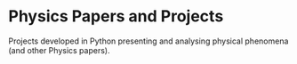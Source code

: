 # Physics Papers and Projects
Projects developed in Python presenting and analysing physical phenomena (and other Physics papers).
